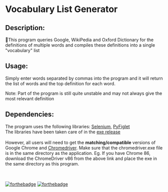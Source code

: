 # Vocabulary List Generator

## Description:
📝This program queries Google, WikiPedia and Oxford Dictionary for the definitions of multiple words and compiles these definitions into a single "vocabulary" list

## Usage:
Simply enter words separated by commas into the program and it will return the list of words and the top definition for each word.

Note: Part of the program is still quite unstable and may not always give the most relevant definition

## Dependencies:
The program uses the following libraries:
<a href="https://github.com/SeleniumHQ/selenium">Selenium</a>, <a href="https://github.com/pwaller/pyfiglet">PyFiglet</a>
<br>
The libraries have been taken care of in the <a href="https://github.com/museHD/Vocab-List-Gen/releases">exe release</a>
<br><br>
However, all users will need to get the **matching/compatible** versions of Google Chrome and [Chromedriver](https://chromedriver.chromium.org/). Make sure that the chromedriver.exe file is in the same directory as the application.
Eg. If you have Chrome 86, download the ChromeDriver v86 from the above link and place the exe in the same directory as this program.
<br>
<br>
<br>

[![forthebadge](https://forthebadge.com/images/badges/made-with-python.svg)](https://forthebadge.com)
[![forthebadge](https://forthebadge.com/images/badges/built-with-love.svg)](https://forthebadge.com)

